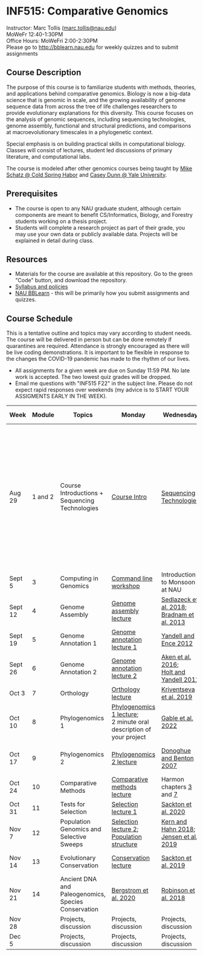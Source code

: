 # INF515: Comparative Genomics

Instructor: Marc Tollis (marc.tollis@nau.edu)<br/>
MoWeFr 12:40-1:30PM<br/>
Office Hours: MoWeFri 2:00-2:30PM<br/>
Please go to http://bblearn.nau.edu for weekly quizzes and to submit assignments

## Course Description
The purpose of this course is to familiarize students with methods, theories, and applications behind comparative genomics. Biology is now a big-data science that is genomic in scale, and the growing availability of genome sequence data from across the tree of life challenges researchers to provide evolutionary explanations for this diversity. This course focuses on the analysis of genomic sequences, including sequencing technologies, genome assembly, functional and structural predictions, and comparisons at macroevolutionary timescales in a phylogenetic context. 

Special emphasis is on building practical skills in computational biology. Classes will consist of lectures, student led discussions of primary literature, and computational labs.

The course is modeled after other genomics courses being taught by [Mike Schatz @ Cold Spring Habor](https://github.com/schatzlab/appliedgenomics2017) and [Casey Dunn @ Yale University](https://github.com/Yale-EEB723/syllabus).

## Prerequisites
* The course is open to any NAU graduate student, although certain components are meant to benefit CS/Informatics, Biology, and Forestry students working on a thesis project.<br/>
* Students will complete a research project as part of their grade, you may use your own data or publicly available data. Projects will be explained in detail during class.

## Resources
* Materials for the course are available at this repository. Go to the green "Code" button, and download the repository.<br/>
* [Syllabus and policies](https://github.com/marctollis/INF515-Comparative-Genomics_fall22/blob/main/INF515_F22_syllabus.pdf)
* [NAU BBLearn](https://bblearn.nau.edu/) - this will be primarily how you submit assignments and quizzes.

## Course Schedule
This is a tentative outline and topics may vary according to student needs. The course will be delivered in person but can be done remotely if quarantines are required. Attendance is strongly encouraged as there will be live coding demonstrations. It is important to be flexible in response to the changes the COVID-19 pandemic has made to the rhythm of our lives.
* All assignments for a given week are due on Sunday 11:59 PM. No late work is accepted. The two lowest quiz grades will be dropped.
* Email me questions with "INF515 F22" in the subject line. Please do not expect rapid responses over weekends (my advice is to START YOUR ASSIGMENTS EARLY IN THE WEEK).

| Week | Module | Topics | Monday | Wednesday  | Friday  | Assignment (see BBLearn) |
| ---| ------------ | ------ | -------------- | ------- | ---------- | --------------- |
| Aug 29 | 1 and 2 | Course Introductions + Sequencing Technologies | [Course Intro](https://github.com/marctollis/INF515-Comparative-Genomics_fall22/blob/main/lectures/01%20Introduction.pdf) | [Sequencing Technologies](https://github.com/marctollis/INF515-Comparative-Genomics_fall22/blob/main/lectures/02%20GenomeSequencing.pdf) | [Shendure et al. 2017](https://github.com/marctollis/INF515-Comparative-Genomics_fall22/blob/main/scientific_papers/Shendure%20et%20al.%20-%202017%20-%20DNA%20sequencing%20at%2040%20past%2C%20present%20and%20future.pdf)  | * Quiz 1</br>* [Sign up for discussion leadership](https://docs.google.com/spreadsheets/d/1GyAeELaSWa6coEp4Pg2Q51WWSvmaIjkTS5MxE3HUE00/edit?usp=sharing)</br>* [Software carpentry](https://swcarpentry.github.io/shell-novice/) (optional:Depending on your experience with computing, you should complete at least lesson 1 - 3 and 7 (that's about two hours of tutorial work - all chapters are about 4 hours). I may assign this to you based on your survey answers.)</br>* Computing survey |
| Sept 5 | 3 | Computing in Genomics | [Command line workshop](https://github.com/marctollis/INF515-Comparative-Genomics_fall22/blob/main/labs/tollis_lab_UNIX_tutorial.txt) | Introduction to Monsoon at NAU | Introduction to Monsoon at NAU |  |  |
| Sept 12 | 4 | Genome Assembly | [Genome assembly lecture](https://github.com/marctollis/INF515-Comparative-Genomics_fall22/blob/main/lectures/03%20GenomeAssembly.pdf) | [Sedlazeck et al. 2018](https://github.com/marctollis/INF515-Comparative-Genomics_fall22/blob/main/scientific_papers/Sedlazeck%20et%20al.%20-%202018%20-%20Piercing%20the%20dark%20matter%20bioinformatics%20of%20long-r.pdf); [Bradnam et al. 2013](https://github.com/marctollis/INF515-Comparative-Genomics_fall22/blob/main/scientific_papers/Gigascience%202013%20Bradnam-1.pdf) | [Lab 1: Assembling a Genome](https://github.com/marctollis/INF515-Comparative-Genomics_fall22/tree/main/labs/lab%201) | Quiz 2 |
| Sept 19 | 5 | Genome Annotation 1 | [Genome annotation lecture 1](https://github.com/marctollis/INF515-Comparative-Genomics_fall22/blob/main/lectures/04%20GenomeAnotation.pdf) | [Yandell and Ence 2012](https://github.com/marctollis/INF515-Comparative-Genomics_fall22/blob/main/scientific_papers/Yandell%20and%20Ence%202012.pdf) |  [Lab 2: repeatmasking](https://github.com/marctollis/INF515-Comparative-Genomics_fall22/tree/main/labs/lab%202) | Quiz 3 |
| Sept 26 | 6 | Genome Annotation 2 | [Genome annotation lecture 2](https://github.com/marctollis/INF515-Comparative-Genomics_fall22/blob/main/lectures/05%20GenomeAnnotation2.pdf) | [Aken et al. 2016](https://github.com/marctollis/INF515-Comparative-Genomics_fall22/blob/main/scientific_papers/Database%20(Oxford)%202016%20Aken.pdf);</br>[Holt and Yandell 2011](https://github.com/marctollis/INF515-Comparative-Genomics_fall22/blob/main/scientific_papers/Holt%20and%20Yandell%202011.pdf)  | Work on labs | Quiz 4; Lab 1; Lab 2 |
| Oct 3 | 7 | Orthology | [Orthology lecture](https://github.com/marctollis/INF515-Comparative-Genomics_fall22/blob/main/lectures/06%20Orthology.pdf) | [Kriventseva et al. 2019](https://github.com/marctollis/INF515-Comparative-Genomics_fall22/blob/main/scientific_papers/OrthoDB.pdf) |  [Lab 3: BLAST](https://github.com/marctollis/INF515-Comparative-Genomics_fall22/tree/main/labs/lab%203) | Quiz 5; project proposal |
| Oct 10 | 8 | Phylogenomics 1 | [Phylogenomics 1 lecture](https://github.com/marctollis/INF515-Comparative-Genomics_fall22/blob/main/lectures/07%20Phylogenetics.pdf);</br> 2 minute oral description of your project | [Gable et al. 2022](https://github.com/marctollis/INF515-Comparative-Genomics_fall22/blob/main/scientific_papers/Gable%20et%20al.%20-%202022%20-%20A%20Genomic%20Perspective%20on%20the%20Evolutionary%20Diversif.pdf) | [Lab 4: Tree building](https://github.com/marctollis/INF515-Comparative-Genomics_fall22/tree/main/labs/lab%204) | Quiz 6 |
| Oct 17 | 9 | Phylogenomics 2 | [Phylogenomics 2 lecture](https://github.com/marctollis/INF515-Comparative-Genomics_fall22/blob/main/lectures/08%20Phylogenetics%202.pdf) | [Donoghue and Benton 2007](https://github.com/marctollis/INF515-Comparative-Genomics_fall22/blob/main/scientific_papers/Trends%20Ecol.%20Evol.%202007%20Donoghue.pdf) | [Lab 5: Divergence time estimation](https://github.com/marctollis/INF515-Comparative-Genomics_fall22/tree/main/labs/lab%205) | Quiz 7 |
| Oct 24 | 10 | Comparative Methods | [Comparative methods lecture](https://github.com/marctollis/INF515-Comparative-Genomics_fall22/blob/main/lectures/09%20ComparativeMethods.pdf) | Harmon chapters [3](https://lukejharmon.github.io/pcm/chapter3_bmintro/) and [7](https://lukejharmon.github.io/pcm/chapter7_introdiscrete/) | Work on labs | Quiz 8; Lab 3; Lab 4; Lab 5 |
| Oct 31 | 11 | Tests for Selection | [Selection lecture 1](https://github.com/marctollis/INF515-Comparative-Genomics_fall22/blob/main/lectures/10%20TestsForSelection.pdf) | [Sackton et al. 2020](https://github.com/marctollis/INF515-Comparative-Genomics_fall22/blob/main/scientific_papers/Sackton%20-%202020%20-%20Studying%20Natural%20Selection%20in%20the%20Era%20of%20Ubiquitou.pdf) | [Lab 6: codon models](https://github.com/marctollis/INF515-Comparative-Genomics_fall22/tree/main/labs/lab%206) | Quiz 9 |
| Nov 7 | 12 | Population Genomics and Selective Sweeps | [Selection lecture 2](https://github.com/marctollis/INF515-Comparative-Genomics_fall22/blob/main/lectures/11%20LinkedSelection.pdf);</br>[Population structure](https://github.com/marctollis/INF515-Comparative-Genomics_fall22/blob/main/lectures/12%20PopGenomicsStructure.pdf) | [Kern and Hahn 2018](https://github.com/marctollis/INF515-Comparative-Genomics_fall22/blob/main/scientific_papers/Kern%20and%20Hahn%202018.pdf);</br>[Jensen et al. 2019](https://github.com/marctollis/INF515-Comparative-Genomics_fall22/blob/main/scientific_papers/Jensen%20et%20al%202018.pdf) | NO CLASS Fri 11/11: Veteran's Day | Quiz 10 |
| Nov 14 | 13 | Evolutionary Conservation | [Conservation lecture](https://github.com/marctollis/INF515-Comparative-Genomics_fall22/blob/main/lectures/13%20EvolutionaryConservation.pdf) | [Sackton et al. 2019](https://github.com/marctollis/INF515-Comparative-Genomics_fall22/blob/main/scientific_papers/Sackton%20et%20al.%20-%202019%20-%20Convergent%20regulatory%20evolution%20and%20loss%20of%20flight.pdf) | [Lab 7: UCSC Genome Browser](https://github.com/marctollis/INF515-Comparative-Genomics_fall22/tree/main/labs/lab%207) | Quiz 11 |
| Nov 21 | 14 | Ancient DNA and Paleogenomics, Species Conservation | [Bergstrom et al. 2020](https://github.com/marctollis/INF515-Comparative-Genomics_fall22/blob/main/scientific_papers/Bergstro%CC%88m%20et%20al.%20-%202020%20-%20Origins%20and%20genetic%20legacy%20of%20prehistoric%20dogs.pdf) | [Robinson et al. 2018](https://github.com/marctollis/INF515-Comparative-Genomics_fall22/blob/main/scientific_papers/Robinson%20et%20al.%20-%202018%20-%20Purging%20of%20Strongly%20Deleterious%20Mutations%20Explains.pdf) | NO CLASS Fri 11/25: Thanksgiving |  |
| Nov 28 |  | Projects, discussion | Projects, discussion | Projects, discussion | Projects, discussion | Quiz 12; Lab 6 |
| Dec 5 |  | Projects, discussion | Projects, discussion | Projects, discussion | Projects, discussion | Lab 7; final projects reports |
